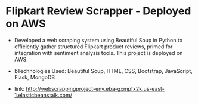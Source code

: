 # Flipkart Review Scrapper - Deployed on AWS 
- Developed a web scraping system using Beautiful Soup in Python to efficiently gather structured Flipkart product
reviews, primed for integration with sentiment analysis tools. This project is deployed on AWS.

- bTechnologies Used: Beautiful Soup, HTML, CSS, Bootstrap, JavaScript, Flask, MongoDB
- link: http://webscrappingproject-env.eba-gxmpfx2k.us-east-1.elasticbeanstalk.com/
